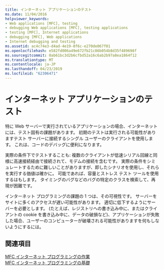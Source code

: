 ```yaml
---
title: インターネット アプリケーションのテスト
ms.date: 11/04/2016
helpviewer_keywords:
- Web applications [MFC], testing
- debugging Web applications [MFC], testing applications
- testing [MFC], Internet applications
- debugging [MFC], Web applications
- Internet debugging and testing
ms.assetid: ac4c74e3-d4ad-4e19-8f6c-e270de067f01
ms.openlocfilehash: e582fd006a49e672fb21c86b054b8d35f489698f
ms.sourcegitcommit: 0ab61bc3d2b6cfbd52a16c6ab2b97a8ea1864f12
ms.translationtype: MT
ms.contentlocale: ja-JP
ms.lasthandoff: 04/23/2019
ms.locfileid: "62306471"
---
```

# <a name="testing-internet-applications"></a>インターネット アプリケーションのテスト

特に Web サーバーで実行されているアプリケーションの場合、インターネットには、テスト固有の課題があります。 初期のテストは実行される可能性がありますテスト サーバーに接続するシングル ユーザーのクライアントを使用します。 これは、コードのデバッグに便利になります。

実際の条件下でテストすることも: 複数のクライアントが低速シリアル回線と同様に高速接続経由で接続されて、モデムの接続を含むです。 実際の条件をシミュレートするために難しいことがありますが、即したシナリオを使用し、それらを実行する価値は確かに。 可能であれば、容量とストレス テスト ツールを使用するはもします。 タイミングのバグなどのバグの特定のクラスを検索して、再現が困難です。

インターネット プログラミングの課題の 1 つは、その可視性です。 サーバーをサイトに多くのアクセスが遅い可能性があります。 適切に低下するようにサーバーを必要とします。 (たとえば、レジストリへの書き込み中に、またはクライアントの cookie を書き込み中に、データの破損など)、アプリケーションが失敗した場合、ユーザーのコンピューターが破壊される可能性がありますを何もしないようにするには。

## <a name="see-also"></a>関連項目

[MFC インターネット プログラミングの作業](../mfc/mfc-internet-programming-tasks.md)<br/>
[MFC インターネット プログラミングの基礎](../mfc/mfc-internet-programming-basics.md)
